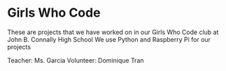 # Girls Who Code

These are projects that we have worked on in our Girls Who Code club at John B. Connally High School
We use Python and Raspberry Pi for our projects

Teacher: Ms. Garcia
Volunteer: Dominique Tran
